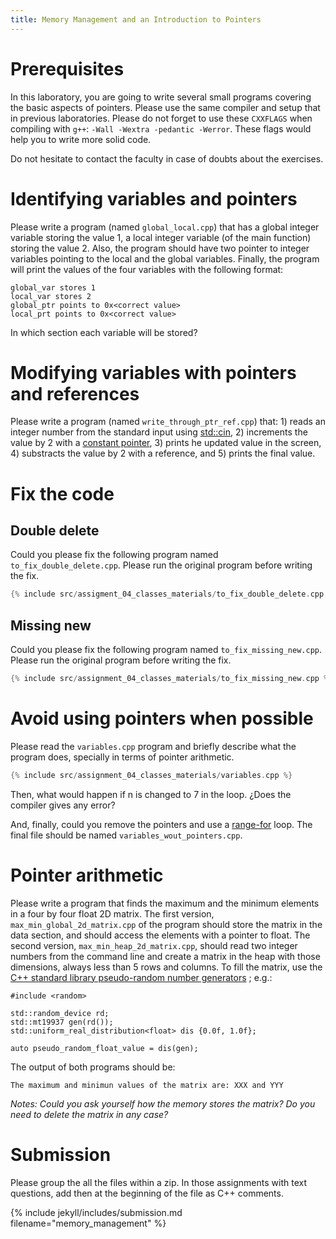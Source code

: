 ```yaml
---
title: Memory Management and an Introduction to Pointers
---
```


# Prerequisites

In this laboratory, you are going to write several small programs covering the
basic aspects of pointers. Please use the same compiler and setup that in
previous laboratories. Please do not forget to use these `CXXFLAGS` when
compiling with `g++`: `-Wall -Wextra -pedantic -Werror`. These flags would help
you to write more solid code.

Do not hesitate to contact the faculty in case of doubts about the exercises.

# Identifying variables and pointers

Please write a program (named `global_local.cpp`) that has a global integer
variable storing the value 1, a local integer variable (of the main function)
storing the value 2. Also, the program should have two pointer to integer
variables pointing to the local and the global variables. Finally, the program
will print the values of the four variables with the following format:

```
global_var stores 1
local_var stores 2
global_ptr points to 0x<correct value>
local_prt points to 0x<correct value>
```

In which section each variable will be stored?

# Modifying variables with pointers and references

Please write a program (named `write_through_ptr_ref.cpp`) that: 1) reads an integer
number from the standard input using
[std::cin](https://en.cppreference.com/w/cpp/io/cin), 2) increments the value
by 2 with a [constant pointer](https://en.cppreference.com/w/cpp/language/pointer), 3)
prints he updated value in the screen, 4) substracts the value by 2 with a reference, and
5) prints the final value.

# Fix the code


## Double delete

Could you please fix the following program named `to_fix_double_delete.cpp`.
Please run the original program before writing the fix. 

```.cpp
{% include src/assigment_04_classes_materials/to_fix_double_delete.cpp %}
```

## Missing new

Could you please fix the following program named `to_fix_missing_new.cpp`.
Please run the original program before writing the fix. 

```.cpp
{% include src/assignment_04_classes_materials/to_fix_missing_new.cpp %}
```

# Avoid using pointers when possible

Please read the `variables.cpp` program and briefly describe what the program does, specially
in terms of pointer arithmetic.
 
```.cpp
{% include src/assignment_04_classes_materials/variables.cpp %}
```

Then, what would happen if n is changed to 7 in the loop. ¿Does the compiler
gives any error?

And, finally, could you remove the pointers and use a
[range-for](https://en.cppreference.com/w/cpp/language/range-for) loop. The final
file should be named `variables_wout_pointers.cpp`.

# Pointer arithmetic

Please write a program that finds the maximum and the minimum elements in a
four by four float 2D matrix. The first version, `max_min_global_2d_matrix.cpp`
of the program should store the matrix in the data section, and should access
the elements with a pointer to float. The second version,
`max_min_heap_2d_matrix.cpp`,  should read two integer numbers from the command
line and create a matrix in the heap with those dimensions, always less than 5
rows and columns. To fill the matrix, use the [C++ standard library
pseudo-random number
generators](https://en.cppreference.com/w/cpp/numeric/random) ; e.g.:

```
#include <random>

std::random_device rd;
std::mt19937 gen(rd());
std::uniform_real_distribution<float> dis {0.0f, 1.0f};

auto pseudo_random_float_value = dis(gen);
```

The output of both programs should be:

```
The maximum and minimun values of the matrix are: XXX and YYY 
```

_Notes: Could you ask yourself how the memory stores the matrix? Do you need to 
delete the matrix in any case?_

# Submission

Please group the all the files within a zip. In those assignments with text
questions, add then at the beginning of the file as C++ comments.

{% include jekyll/includes/submission.md filename="memory_management" %}


